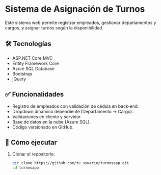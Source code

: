 # Sistema de Asignación de Turnos

Este sistema web permite registrar empleados, gestionar departamentos y cargos, y asignar turnos según la disponibilidad.

## 🛠️ Tecnologías

- ASP.NET Core MVC
- Entity Framework Core
- Azure SQL Database
- Bootstrap
- jQuery

## ✅ Funcionalidades

- Registro de empleados con validación de cédula en back-end.
- Dropdown dinámico dependiente (Departamento → Cargo).
- Validaciones en cliente y servidor.
- Base de datos en la nube (Azure SQL).
- Código versionado en GitHub.

## 🚀 Cómo ejecutar

1. Clonar el repositorio:
   ```bash
   git clone https://github.com/tu_usuario/turnosapp.git
   cd turnosapp
